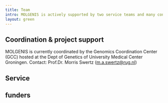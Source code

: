 ```yaml
---
title: Team
intro: MOLGENIS is actively supported by two service teams and many consortia and funders
layout: green
---
```


## Coordination & project support

MOLGENIS  is currently coordinated by the Genomics Coordination Center (GCC) hosted at the Dept of Genetics of University Medical Center Groningen. Contact: Prof.Dr. Morris Swertz  (m.a.swertz@rug.nl)

## Service

## funders

